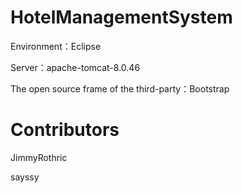 # HotelManagementSystem
Environment：Eclipse

Server：apache-tomcat-8.0.46

The open source frame of the third-party：Bootstrap

# Contributors
JimmyRothric 

sayssy
